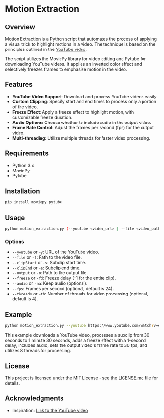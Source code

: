 # Motion Extraction


## Overview

Motion Extraction is a Python script that automates the process of applying a visual trick to highlight motions in a video. The technique is based on the principles outlined in the [YouTube video](https://www.youtube.com/watch?v=NSS6yAMZF78).

The script utilizes the MoviePy library for video editing and Pytube for downloading YouTube videos. It applies an inverted color effect and selectively freezes frames to emphasize motion in the video.

## Features

- **YouTube Video Support**: Download and process YouTube videos easily.
- **Custom Clipping**: Specify start and end times to process only a portion of the video.
- **Freeze Effect**: Apply a freeze effect to highlight motion, with customizable freeze duration.
- **Audio Options**: Choose whether to include audio in the output video.
- **Frame Rate Control**: Adjust the frames per second (fps) for the output video.
- **Multi-threading**: Utilize multiple threads for faster video processing.

## Requirements

- Python 3.x
- MoviePy
- Pytube

## Installation

```bash
pip install moviepy pytube
```

## Usage

```bash
python motion_extraction.py (--youtube <video_url> | --file <video_path>) [--clipStart <start_time>] [--clipEnd <end_time>] [--output <output_path>] [--freeze <freeze_delay>] [--audio] [--fps <frames_per_second>] [--threads <num_threads>]
```

### Options

- `--youtube` or `-y`: URL of the YouTube video.
- `--file` or `-f`: Path to the video file.
- `--clipStart` or `-s`: Subclip start time.
- `--clipEnd` or `-e`: Subclip end time.
- `--output` or `-o`: Path to the output file.
- `--freeze` or `-fd`: Freeze delay (-1 for the entire clip).
- `--audio` or `-na`: Keep audio (optional).
- `--fps`: Frames per second (optional, default is 24).
- `--threads` or `-th`: Number of threads for video processing (optional, default is 4).

## Example

```bash
python motion_extraction.py --youtube https://www.youtube.com/watch?v=example_video_url --clipStart 2 --clipEnd 8 --output output_video.mp4 --freeze 1 --audio --fps 30 --threads 8
```

This example downloads a YouTube video, processes a subclip from 30 seconds to 1 minute 30 seconds, adds a freeze effect with a 1-second delay, includes audio, sets the output video's frame rate to 30 fps, and utilizes 8 threads for processing.

## License

This project is licensed under the MIT License - see the [LICENSE.md](LICENSE) file for details.

## Acknowledgments

- Inspiration: [Link to the YouTube video](https://www.youtube.com/watch?v=NSS6yAMZF78)
